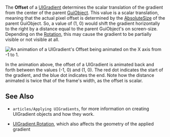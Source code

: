 The **Offset** of a [UIGradient](https://developer.roblox.com/en-us/api-reference/class/UIGradient) determines the scalar translation of the gradient from the center of the parent [GuiObject](https://developer.roblox.com/en-us/api-reference/class/GuiObject). This value is a scalar translation, meaning that the actual pixel offset is determined by the [AbsoluteSize](https://developer.roblox.com/en-us/api-reference/property/GuiBase2d/AbsoluteSize) of the parent GuiObject. So, a value of (1, 0) would shift the gradient horizontally to the right by a distance equal to the parent GuiObject's on screen-size. Depending on the [Rotation](https://developer.roblox.com/en-us/api-reference/property/UIGradient/Rotation), this may cause the gradient to be partially visible or not visible at all.

![An animation of a UIGradient's Offset being animated on the X axis from -1 to 1.](https://developer.roblox.com/assets/bltbcd2bb515ae0206d/UIGradient.Offset.gif)

In the animation above, the offset of a UIGradient is animated back and forth between the values (-1, 0) and (1, 0). The red dot indicates the start of the gradient, and the blue dot indicates the end. Note how the distance animated is twice that of the frame's width, as the offset is scalar.

See Also
--------

*   `articles/Applying UIGradients`, for more information on creating UIGradient objects and how they work.
    
*   [UIGradient.Rotation](https://developer.roblox.com/en-us/api-reference/property/UIGradient/Rotation), which also affects the geometry of the applied gradient